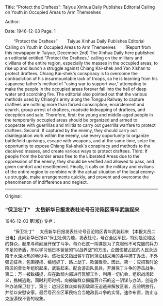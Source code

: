 Title: "Protect the Draftees": Taiyue Xinhua Daily Publishes Editorial Calling on Youth in Occupied Areas to Arm Themselves

Author:

Date: 1946-12-03
Page: 1

　　“Protect the Draftees”
　　Taiyue Xinhua Daily Publishes Editorial Calling on Youth in Occupied Areas to Arm Themselves
　　[Report from this newspaper in Taiyue, December 2nd] The Xinhua Daily here published an editorial entitled "Protect the Draftees," calling on the military and civilians of the entire region, especially the masses in the occupied areas, to rise up and launch a struggle against Chiang Kai-shek and Yan Xishan to protect draftees. Chiang Kai-shek's conspiracy is to overcome the contradiction of his insurmountable lack of troops, so he is learning from his Japanese father's method of "using war to support war," attempting to make the people in the occupied areas forever fall into the hell of deep water and scorching fire. The editorial also pointed out that the various methods used by Chiang's army along the Tongpu Railway to capture draftees are nothing more than forced conscription, encirclement and search, group arrest of draftees, roadside kidnapping of draftees, and deception and sale. Therefore, first: the young and middle-aged people in the temporarily occupied areas should be organized and armed to cooperate with guerrillas and militia to carry out guerrilla warfare to protect draftees. Second: If captured by the enemy, they should carry out disintegration work within the enemy, use every opportunity to organize battlefield uprisings, escape with weapons, and at the same time, seize the opportunity to expose Chiang Kai-shek's conspiracy and methods to the deceived masses, and create various ways to protect draftees. Third: If people from the border areas flee to the Liberated Areas due to the oppression of the enemy, they should be verified and allowed to pass, and given comfort and resettlement. Finally, it calls on the military and civilians of the entire region to combine with the actual situation of the local enemy-us struggle, make arrangements quickly, and prevent and overcome the phenomenon of indifference and neglect.



<hr /> 

Original: 


### “保卫壮丁”　太岳新华日报发表社论号召沦陷区青年武装起来

1946-12-03
第1版()
专栏：

　　“保卫壮丁”
  　太岳新华日报发表社论号召沦陷区青年武装起来
    【本报太岳二日电】此间新华日报以“保卫壮侗为题，发表社论，号召全区军民，特别是沦陷区的群众，起来与蒋阎展开保丁斗争。蒋介石这一阴谋是为了克服他不可克服的兵力不足的矛盾，所以学习他日本爸爸的“以战养战”的方法，企图使被占区的人民永远陷于水深火热的地狱中。该社论又指出蒋军在同蒲沿线采用的各种捕丁办法，不外强迫征兵，包围搜捕、编组抓丁、路上劫丁、欺骗贩卖。因此，第一：应把暂时沦陷区的青壮年组织起来，武装起来，配合游击队民兵，开展保丁斗争的游击战争。第二：万一被敌捕捉，应在敌顽内部进行瓦解工作，利用一切机会，组织战场起义，携械逃跑，同时利用时机，向被骗群众揭露蒋介石的这一阴谋与办法，创造各种办法保卫壮丁。第三：边沿区群众如有因敌顽压迫逃来解放区者，应验明放行，并给以安慰安家。最后号召全区军民结合当地敌我斗争的实情，速作布置，防止与克服漠视不管的现象。
